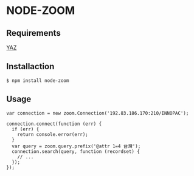 NODE-ZOOM
=========

## Requirements

[YAZ](http://www.indexdata.dk/yaz/)

## Installaction

    $ npm install node-zoom

## Usage

    var connection = new zoom.Connection('192.83.186.170:210/INNOPAC');
    
    connection.connect(function (err) {
      if (err) {
        return console.error(err);
      }
      var query = zoom.query.prefix('@attr 1=4 台灣');
      connection.search(query, function (recordset) {
        // ...
      });
    });
